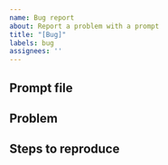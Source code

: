 ```yaml
---
name: Bug report
about: Report a problem with a prompt
title: "[Bug]"
labels: bug
assignees: ''
---
```


**Prompt file**
-

**Problem**
-

**Steps to reproduce**
-
